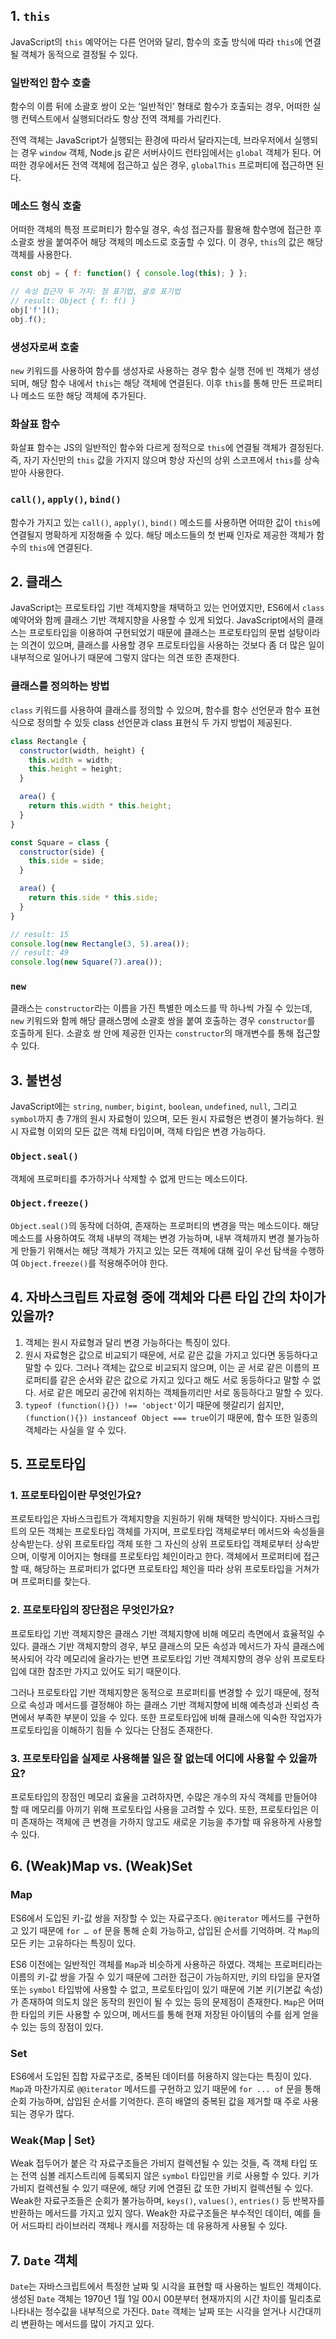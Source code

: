 ## 1. `this`
JavaScript의 `this` 예약어는 다른 언어와 달리, 함수의 호출 방식에 따라 `this`에 연결될 객체가 동적으로 결정될 수 있다.

### 일반적인 함수 호출
함수의 이름 뒤에 소괄호 쌍이 오는 ‘일반적인’ 형태로 함수가 호출되는 경우, 어떠한 실행 컨텍스트에서 실행되더라도 항상 전역 객체를 가리킨다.

전역 객체는 JavaScript가 실행되는 환경에 따라서 달라지는데, 브라우저에서 실행되는 경우 `window` 객체, Node.js 같은 서버사이드 런타임에서는 `global` 객체가 된다. 어떠한 경우에서든 전역 객체에 접근하고 싶은 경우, `globalThis` 프로퍼티에 접근하면 된다. 

### 메소드 형식 호출
어떠한 객체의 특정 프로퍼티가 함수일 경우, 속성 접근자를 활용해 함수명에 접근한 후 소괄호 쌍을 붙여주어 해당 객체의 메소드로 호출할 수 있다. 이 경우, `this`의 값은 해당 객체를 사용한다.

```js
const obj = { f: function() { console.log(this); } };

// 속성 접근자 두 가지: 점 표기법, 괄호 표기법
// result: Object { f: f() }
obj['f']();
obj.f();
```

### 생성자로써 호출
`new` 키워드를 사용하여 함수를 생성자로 사용하는 경우 함수 실행 전에 빈 객체가 생성되며, 해당 함수 내에서 `this`는 해당 객체에 연결된다. 이후 `this`를 통해 만든 프로퍼티나 메소드 또한 해당 객체에 추가된다.

### 화살표 함수
화살표 함수는 JS의 일반적인 함수와 다르게 정적으로 `this`에 연결될 객체가 결정된다. 즉, 자기 자신만의 `this` 값을 가지지 않으며 항상 자신의 상위 스코프에서 `this`를 상속받아 사용한다.

### `call()`, `apply()`, `bind()`
함수가 가지고 있는 `call()`, `apply()`, `bind()` 메소드를 사용하면 어떠한 값이 `this`에 연결될지 명확하게 지정해줄 수 있다. 해당 메소드들의 첫 번째 인자로 제공한 객체가 함수의 `this`에 연결된다.

## 2. 클래스
JavaScript는 프로토타입 기반 객체지향을 채택하고 있는 언어였지만, ES6에서 `class` 예약어와 함께 클래스 기반 객체지향을 사용할 수 있게 되었다. JavaScript에서의 클래스는 프로토타입을 이용하여 구현되었기 때문에 클래스는 프로토타입의 문법 설탕이라는 의견이 있으며, 클래스를 사용할 경우 프로토타입을 사용하는 것보다 좀 더 많은 일이 내부적으로 일어나기 때문에 그렇지 않다는 의견 또한 존재한다.

### 클래스를 정의하는 방법
`class` 키워드를 사용하여 클래스를 정의할 수 있으며, 함수를 함수 선언문과 함수 표현식으로 정의할 수 있듯 class 선언문과 class 표현식 두 가지 방법이 제공된다.

```js
class Rectangle {
  constructor(width, height) {
    this.width = width;
    this.height = height;
  }

  area() {
    return this.width * this.height;
  }
}

const Square = class {
  constructor(side) {
    this.side = side;
  }

  area() {
    return this.side * this.side;
  }
}

// result: 15
console.log(new Rectangle(3, 5).area());
// result: 49
console.log(new Square(7).area());
```

### `new`
클래스는 `constructor`라는 이름을 가진 특별한 메소드를 딱 하나씩 가질 수 있는데, `new` 키워드와 함께 해당 클래스명에 소괄호 쌍을 붙여 호출하는 경우 `constructor`를 호출하게 된다. 소괄호 쌍 안에 제공한 인자는 `constructor`의 매개변수를 통해 접근할 수 있다.

## 3. 불변성
JavaScript에는 `string`, `number`, `bigint`, `boolean`, `undefined`, `null`, 그리고 `symbol`까지 총 7개의 원시 자료형이 있으며, 모든 원시 자료형은 변경이 불가능하다. 원시 자료형 이외의 모든 값은 객체 타입이며, 객체 타입은 변경 가능하다. 

### `Object.seal()`
객체에 프로퍼티를 추가하거나 삭제할 수 없게 만드는 메소드이다.

### `Object.freeze()`
`Object.seal()`의 동작에 더하여, 존재하는 프로퍼티의 변경을 막는 메소드이다. 해당 메소드를 사용하여도 객체 내부의 객체는 변경 가능하며, 내부 객체까지 변경 불가능하게 만들기 위해서는 해당 객체가 가지고 있는 모든 객체에 대해 깊이 우선 탐색을 수행하여 `Object.freeze()`를 적용해주어야 한다.

## 4. 자바스크립트 자료형 중에 객체와 다른 타입 간의 차이가 있을까?
1. 객체는 원시 자료형과 달리 변경 가능하다는 특징이 있다.
2. 원시 자료형은 값으로 비교되기 때문에, 서로 같은 값을 가지고 있다면 동등하다고 말할 수 있다. 그러나 객체는 값으로 비교되지 않으며, 이는 곧 서로 같은 이름의 프로퍼티를 같은 순서와 같은 값으로 가지고 있다고 해도 서로 동등하다고 말할 수 없다. 서로 같은 메모리 공간에 위치하는 객체들끼리만 서로 동등하다고 말할 수 있다.
3. `typeof (function(){}) !== 'object'`이기 때문에 헷갈리기 쉽지만, `(function(){}) instanceof Object === true`이기 때문에, 함수 또한 일종의 객체라는 사실을 알 수 있다.

## 5. 프로토타입

### 1. 프로토타입이란 무엇인가요?
프로토타입은 자바스크립트가 객체지향을 지원하기 위해 채택한 방식이다. 자바스크립트의 모든 객체는 프로토타입 객체를 가지며, 프로토타입 객체로부터 메서드와 속성들을 상속받는다. 상위 프로토타입 객체 또한 그 자신의 상위 프로토타입 객체로부터 상속받으며, 이렇게 이어지는 형태를 프로토타입 체인이라고 한다. 객체에서 프로퍼티에 접근할 때, 해당하는 프로퍼티가 없다면 프로토타입 체인을 따라 상위 프로토타입을 거쳐가며 프로퍼티를 찾는다.

### 2. 프로토타입의 장단점은 무엇인가요?
프로토타입 기반 객체지향은 클래스 기반 객체지향에 비해 메모리 측면에서 효율적일 수 있다. 클래스 기반 객체지향의 경우, 부모 클래스의 모든 속성과 메서드가 자식 클래스에 복사되어 각각 메모리에 올라가는 반면 프로토타입 기반 객체지향의 경우 상위 프로토타입에 대한 참조만 가지고 있어도 되기 때문이다.

그러나 프로토타입 기반 객체지향은 동적으로 프로퍼티를 변경할 수 있기 때문에, 정적으로 속성과 메서드를 결정해야 하는 클래스 기반 객체지향에 비해 예측성과 신뢰성 측면에서 부족한 부분이 있을 수 있다. 또한 프로토타입에 비해 클래스에 익숙한 작업자가 프로토타입을 이해하기 힘들 수 있다는 단점도 존재한다.

### 3. 프로토타입을 실제로 사용해볼 일은 잘 없는데 어디에 사용할 수 있을까요?
프로토타입의 장점인 메모리 효율을 고려하자면, 수많은 개수의 자식 객체를 만들어야 할 때 메모리를 아끼기 위해 프로토타입 사용을 고려할 수 있다. 또한, 프로토타입은 이미 존재하는 객체에 큰 변경을 가하지 않고도 새로운 기능을 추가할 때 유용하게 사용할 수 있다. 

## 6. (Weak)Map vs. (Weak)Set
### Map
ES6에서 도입된 키-값 쌍을 저장할 수 있는 자료구조다. `@@iterator` 메서드를 구현하고 있기 때문에 `for … of` 문을 통해 순회 가능하고, 삽입된 순서를 기억하며. 각 `Map`의 모든 키는 고유하다는 특징이 있다.

ES6 이전에는 일반적인 객체를 `Map`과 비슷하게 사용하곤 하였다. 객체는 프로퍼티라는 이름의 키-값 쌍을 가질 수 있기 때문에 그러한 접근이 가능하지만, 키의 타입을 문자열 또는 `symbol` 타입밖에 사용할 수 없고, 프로토타입이 있기 때문에 기본 키(기본값 속성)가 존재하여 의도치 않은 동작의 원인이 될 수 있는 등의 문제점이 존재한다. `Map`은 어떠한 타입의 키든 사용할 수 있으며, 메서드를 통해 현재 저장된 아이템의 수를 쉽게 얻을 수 있는 등의 장점이 있다.

### Set
ES6에서 도입된 집합 자료구조로, 중복된 데이터를 허용하지 않는다는 특징이 있다. `Map`과 마찬가지로 `@@iterator` 메서드를 구현하고 있기 때문에 `for ... of` 문을 통해 순회 가능하며, 삽입된 순서를 기억한다. 흔히 배열의 중복된 값을 제거할 때 주로 사용되는 경우가 많다.

### Weak{Map | Set}
Weak 접두어가 붙은 각 자료구조들은 가비지 컬렉션될 수 있는 것들, 즉 객체 타입 또는 전역 심볼 레지스트리에 등록되지 않은 `symbol` 타입만을 키로 사용할 수 있다. 키가 가비지 컬렉션될 수 있기 때문에, 해당 키에 연결된 값 또한 가비지 컬렉션될 수 있다. Weak한 자료구조들은 순회가 불가능하며, `keys()`, `values()`, `entries()` 등 반복자를 반환하는 메서드를 가지고 있지 않다. Weak한 자료구조들은 부수적인 데이터, 예를 들어 서드파티 라이브러리 객체나 캐시를 저장하는 데 유용하게 사용될 수 있다.

## 7. `Date` 객체
`Date`는 자바스크립트에서 특정한 날짜 및 시각을 표현할 때 사용하는 빌트인 객체이다. 생성된 `Date` 객체는 1970년 1월 1일 00시 00분부터 현재까지의 시간 차이를 밀리초로 나타내는 정수값을 내부적으로 가진다. `Date` 객체는 날짜 또는 시각을 얻거나 시간대끼리 변환하는 메서드를 많이 가지고 있다.